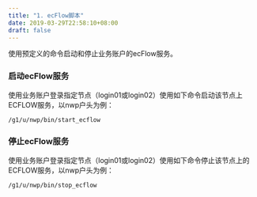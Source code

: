 ```yaml
---
title: "1. ecFlow脚本"
date: 2019-03-29T22:58:10+08:00
draft: false
---
```


使用预定义的命令启动和停止业务账户的ecFlow服务。

### 启动ecFlow服务

使用业务账户登录指定节点（login01或login02）使用如下命令启动该节点上ECFLOW服务，以nwp户头为例：

```bash
/g1/u/nwp/bin/start_ecflow
```

### 停止ecFlow服务

使用业务账户登录指定节点（login01或login02）使用如下命令停止该节点上的ECFLOW服务，以nwp户头为例：

```bash
/g1/u/nwp/bin/stop_ecflow
```